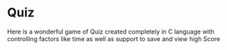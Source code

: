 # Quiz
Here is a wonderful game of Quiz created completely in C language with controlling factors like time as well as support to save and view high Score
